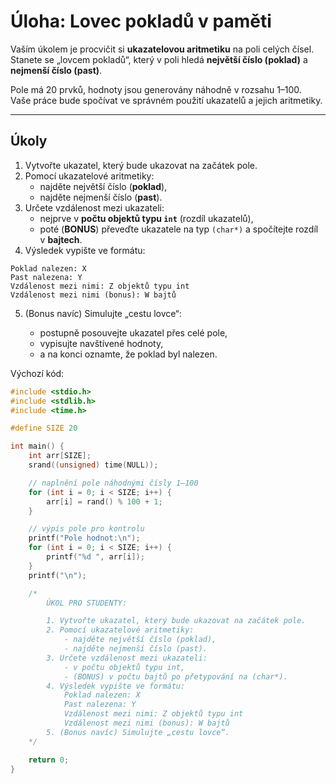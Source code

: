 # Úloha: Lovec pokladů v paměti

Vaším úkolem je procvičit si **ukazatelovou aritmetiku** na poli celých čísel.  
Stanete se „lovcem pokladů“, který v poli hledá **největší číslo (poklad)** a **nejmenší číslo (past)**.

Pole má 20 prvků, hodnoty jsou generovány náhodně v rozsahu 1–100.  
Vaše práce bude spočívat ve správném použití ukazatelů a jejich aritmetiky.

---

## Úkoly

1. Vytvořte ukazatel, který bude ukazovat na začátek pole.  
2. Pomocí ukazatelové aritmetiky:  
   - najděte největší číslo (**poklad**),  
   - najděte nejmenší číslo (**past**).  
3. Určete vzdálenost mezi ukazateli:  
   - nejprve v **počtu objektů typu `int`** (rozdíl ukazatelů),  
   - poté (**BONUS**) převeďte ukazatele na typ `(char*)` a spočítejte rozdíl v **bajtech**.  
4. Výsledek vypište ve formátu:

```text
Poklad nalezen: X
Past nalezena: Y
Vzdálenost mezi nimi: Z objektů typu int
Vzdálenost mezi nimi (bonus): W bajtů
```

5. (Bonus navíc) Simulujte „cestu lovce“:

   - postupně posouvejte ukazatel přes celé pole, 
   - vypisujte navštívené hodnoty,
   - a na konci oznamte, že poklad byl nalezen.


Výchozí kód:

```cpp
#include <stdio.h>
#include <stdlib.h>
#include <time.h>

#define SIZE 20

int main() {
    int arr[SIZE];
    srand((unsigned) time(NULL));

    // naplnění pole náhodnými čísly 1–100
    for (int i = 0; i < SIZE; i++) {
        arr[i] = rand() % 100 + 1;
    }

    // výpis pole pro kontrolu
    printf("Pole hodnot:\n");
    for (int i = 0; i < SIZE; i++) {
        printf("%d ", arr[i]);
    }
    printf("\n");

    /*
        ÚKOL PRO STUDENTY:

        1. Vytvořte ukazatel, který bude ukazovat na začátek pole.
        2. Pomocí ukazatelové aritmetiky:
            - najděte největší číslo (poklad),
            - najděte nejmenší číslo (past).
        3. Určete vzdálenost mezi ukazateli:
            - v počtu objektů typu int,
            - (BONUS) v počtu bajtů po přetypování na (char*).
        4. Výsledek vypište ve formátu:
            Poklad nalezen: X
            Past nalezena: Y
            Vzdálenost mezi nimi: Z objektů typu int
            Vzdálenost mezi nimi (bonus): W bajtů
        5. (Bonus navíc) Simulujte „cestu lovce“.
    */

    return 0;
}
```